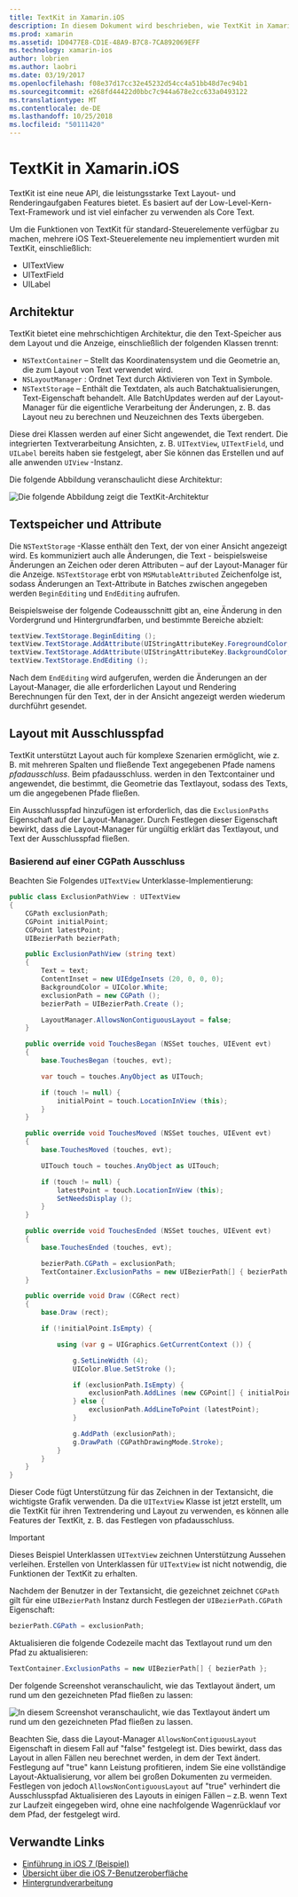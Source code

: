 ```yaml
---
title: TextKit in Xamarin.iOS
description: In diesem Dokument wird beschrieben, wie TextKit in Xamarin.iOS verwendet wird. TextKit bietet leistungsstarke Text Layout- und Renderingaufgaben-Funktionen.
ms.prod: xamarin
ms.assetid: 1D0477E8-CD1E-48A9-B7C8-7CA892069EFF
ms.technology: xamarin-ios
author: lobrien
ms.author: laobri
ms.date: 03/19/2017
ms.openlocfilehash: f08e37d17cc32e45232d54cc4a51bb48d7ec94b1
ms.sourcegitcommit: e268fd44422d0bbc7c944a678e2cc633a0493122
ms.translationtype: MT
ms.contentlocale: de-DE
ms.lasthandoff: 10/25/2018
ms.locfileid: "50111420"
---
```

# <a name="textkit-in-xamarinios"></a>TextKit in Xamarin.iOS

TextKit ist eine neue API, die leistungsstarke Text Layout- und Renderingaufgaben Features bietet. Es basiert auf der Low-Level-Kern-Text-Framework und ist viel einfacher zu verwenden als Core Text.

Um die Funktionen von TextKit für standard-Steuerelemente verfügbar zu machen, mehrere iOS Text-Steuerelemente neu implementiert wurden mit TextKit, einschließlich:

-  UITextView
-  UITextField
-  UILabel

## <a name="architecture"></a>Architektur

TextKit bietet eine mehrschichtigen Architektur, die den Text-Speicher aus dem Layout und die Anzeige, einschließlich der folgenden Klassen trennt:

-  `NSTextContainer` – Stellt das Koordinatensystem und die Geometrie an, die zum Layout von Text verwendet wird.
-  `NSLayoutManager` : Ordnet Text durch Aktivieren von Text in Symbole. 
-  `NSTextStorage` – Enthält die Textdaten, als auch Batchaktualisierungen, Text-Eigenschaft behandelt. Alle BatchUpdates werden auf der Layout-Manager für die eigentliche Verarbeitung der Änderungen, z. B. das Layout neu zu berechnen und Neuzeichnen des Texts übergeben.


Diese drei Klassen werden auf einer Sicht angewendet, die Text rendert. Die integrierten Textverarbeitung Ansichten, z. B. `UITextView`, `UITextField`, und `UILabel` bereits haben sie festgelegt, aber Sie können das Erstellen und auf alle anwenden `UIView` -Instanz.

Die folgende Abbildung veranschaulicht diese Architektur:

 ![](textkit-images/textkitarch.png "Die folgende Abbildung zeigt die TextKit-Architektur")

## <a name="text-storage-and-attributes"></a>Textspeicher und Attribute

Die `NSTextStorage` -Klasse enthält den Text, der von einer Ansicht angezeigt wird. Es kommuniziert auch alle Änderungen, die Text - beispielsweise Änderungen an Zeichen oder deren Attributen – auf der Layout-Manager für die Anzeige. `NSTextStorage` erbt von `MSMutableAttributed` Zeichenfolge ist, sodass Änderungen an Text-Attribute in Batches zwischen angegeben werden `BeginEditing` und `EndEditing` aufrufen.

Beispielsweise der folgende Codeausschnitt gibt an, eine Änderung in den Vordergrund und Hintergrundfarben, und bestimmte Bereiche abzielt:

```csharp
textView.TextStorage.BeginEditing ();
textView.TextStorage.AddAttribute(UIStringAttributeKey.ForegroundColor, UIColor.Green, new NSRange(200, 400));
textView.TextStorage.AddAttribute(UIStringAttributeKey.BackgroundColor, UIColor.Black, new NSRange(210, 300));
textView.TextStorage.EndEditing ();
```

Nach dem `EndEditing` wird aufgerufen, werden die Änderungen an der Layout-Manager, die alle erforderlichen Layout und Rendering Berechnungen für den Text, der in der Ansicht angezeigt werden wiederum durchführt gesendet.

## <a name="layout-with-exclusion-path"></a>Layout mit Ausschlusspfad

TextKit unterstützt Layout auch für komplexe Szenarien ermöglicht, wie z. B. mit mehreren Spalten und fließende Text angegebenen Pfade namens *pfadausschluss*. Beim pfadausschluss. werden in den Textcontainer und angewendet, die bestimmt, die Geometrie das Textlayout, sodass des Texts, um die angegebenen Pfade fließen.

Ein Ausschlusspfad hinzufügen ist erforderlich, das die `ExclusionPaths` Eigenschaft auf der Layout-Manager. Durch Festlegen dieser Eigenschaft bewirkt, dass die Layout-Manager für ungültig erklärt das Textlayout, und Text der Ausschlusspfad fließen.

### <a name="exclusion-based-on-a-cgpath"></a>Basierend auf einer CGPath Ausschluss

Beachten Sie Folgendes `UITextView` Unterklasse-Implementierung:

```csharp
public class ExclusionPathView : UITextView
{
    CGPath exclusionPath;
    CGPoint initialPoint;
    CGPoint latestPoint;
    UIBezierPath bezierPath;

    public ExclusionPathView (string text)
    {
        Text = text;
        ContentInset = new UIEdgeInsets (20, 0, 0, 0);
        BackgroundColor = UIColor.White;
        exclusionPath = new CGPath ();
        bezierPath = UIBezierPath.Create ();

        LayoutManager.AllowsNonContiguousLayout = false;
    }

    public override void TouchesBegan (NSSet touches, UIEvent evt)
    {
        base.TouchesBegan (touches, evt);

        var touch = touches.AnyObject as UITouch;

        if (touch != null) {
            initialPoint = touch.LocationInView (this);
        }
    }

    public override void TouchesMoved (NSSet touches, UIEvent evt)
    {
        base.TouchesMoved (touches, evt);

        UITouch touch = touches.AnyObject as UITouch;

        if (touch != null) {
            latestPoint = touch.LocationInView (this);
            SetNeedsDisplay ();
        }
    }

    public override void TouchesEnded (NSSet touches, UIEvent evt)
    {
        base.TouchesEnded (touches, evt);

        bezierPath.CGPath = exclusionPath;
        TextContainer.ExclusionPaths = new UIBezierPath[] { bezierPath };
    }

    public override void Draw (CGRect rect)
    {
        base.Draw (rect);

        if (!initialPoint.IsEmpty) {

            using (var g = UIGraphics.GetCurrentContext ()) {

                g.SetLineWidth (4);
                UIColor.Blue.SetStroke ();

                if (exclusionPath.IsEmpty) {
                    exclusionPath.AddLines (new CGPoint[] { initialPoint, latestPoint });
                } else {
                    exclusionPath.AddLineToPoint (latestPoint);
                }

                g.AddPath (exclusionPath);
                g.DrawPath (CGPathDrawingMode.Stroke);
            }
        }
    }
}
```

Dieser Code fügt Unterstützung für das Zeichnen in der Textansicht, die wichtigste Grafik verwenden. Da die `UITextView` Klasse ist jetzt erstellt, um die TextKit für ihren Textrendering und Layout zu verwenden, es können alle Features der TextKit, z. B. das Festlegen von pfadausschluss.

> [!IMPORTANT]
> Dieses Beispiel Unterklassen `UITextView` zeichnen Unterstützung Aussehen verleihen. Erstellen von Unterklassen für `UITextView` ist nicht notwendig, die Funktionen der TextKit zu erhalten.



Nachdem der Benutzer in der Textansicht, die gezeichnet zeichnet `CGPath` gilt für eine `UIBezierPath` Instanz durch Festlegen der `UIBezierPath.CGPath` Eigenschaft:

```csharp
bezierPath.CGPath = exclusionPath;
```

Aktualisieren die folgende Codezeile macht das Textlayout rund um den Pfad zu aktualisieren:

```csharp
TextContainer.ExclusionPaths = new UIBezierPath[] { bezierPath };
```

Der folgende Screenshot veranschaulicht, wie das Textlayout ändert, um rund um den gezeichneten Pfad fließen zu lassen:

<!-- ![](textkit-images/exclusionpath1.png "This screenshot illustrates how the text layout changes to flow around the drawn path")--> 
![](textkit-images/exclusionpath2.png "In diesem Screenshot veranschaulicht, wie das Textlayout ändert um rund um den gezeichneten Pfad fließen zu lassen.")

Beachten Sie, dass die Layout-Manager `AllowsNonContiguousLayout` Eigenschaft in diesem Fall auf "false" festgelegt ist. Dies bewirkt, dass das Layout in allen Fällen neu berechnet werden, in dem der Text ändert. Festlegung auf "true" kann Leistung profitieren, indem Sie eine vollständige Layout-Aktualisierung, vor allem bei großen Dokumenten zu vermeiden. Festlegen von jedoch `AllowsNonContiguousLayout` auf "true" verhindert die Ausschlusspfad Aktualisieren des Layouts in einigen Fällen – z.B. wenn Text zur Laufzeit eingegeben wird, ohne eine nachfolgende Wagenrücklauf vor dem Pfad, der festgelegt wird.


## <a name="related-links"></a>Verwandte Links

- [Einführung in iOS 7 (Beispiel)](https://developer.xamarin.com/samples/monotouch/IntroToiOS7)
- [Übersicht über die iOS 7-Benutzeroberfläche](~/ios/platform/introduction-to-ios7/ios7-ui.md)
- [Hintergrundverarbeitung](~/ios/app-fundamentals/backgrounding/index.md)
